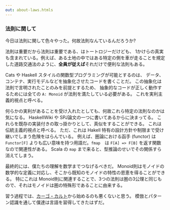 ```yaml
---
out: about-laws.htmls
---
```


  [cargo-cult-ja]: http://ja.wikipedia.org/wiki/%E3%82%AB%E3%83%BC%E3%82%B4%E3%83%BB%E3%82%AB%E3%83%AB%E3%83%88

### 法則に関して

今日は法則に関して色々やった。何故法則なんているんだろうか?

法則は重要だから法則は重要である、はトートロジーだけども、
1かけらの真実も含まれている。例えば、ある土地の中ではある特定の側を車が走ることを規定した道路交通法のように、**全員が従えば**それだけで便利な法則もある。

Cats や Haskell スタイルの関数型プログラミングが可能とするのは、
データ、コンテナ、実行モデルなどを抽象化させたコードを書くことだ。
この抽象化は法則で言明されたことのみを前提とするため、
抽象的なコードが正しく動作するためには全ての `A: Monoid` が法則を満たしている必要がある。
これを実利主義的視点と呼べる。

何らかの実利があることを受け入れたとしても、何故これら特定の法則なのかは気になる。
HaskellWiki や SPJ論文の一つに書いてあるからに決まってる。
これらを既存の実装付きの取っ掛かりとして、真似をすることができる。
これは伝統主義的視点と呼べる。
ただ、これは Hakell 特有の設計方針や制限まで受け継いでしまう危険をはらんでいる。
例えば、圏論における函手 (functor) は `Functor[F]` よりも広い意味を持つ用語だ。`fmap`　は `F[A] => F[B]` を返す関数なので関連性がある。
Scala の `map` まで来ると、型推論のせいでその関係すら消えてしまう。

最終的には、僕たちの理解を数学までつなげるべきだ。
Monoid則はモノイドの数学的な定義に対応し、そこから既知のモノイドの特性の恩恵を得ることができる。
特にこれは Monoid則に関連することで、3つの法則は圏の3公理と同じもので、それはモノイドは圏の特殊形であることに由来する。

習う過程では、[カーゴ・カルト][cargo-cult-ja]から始めるのも悪くないと思う。
模倣とパターン認識を通して僕達は言語を習得してきたはずだ。
